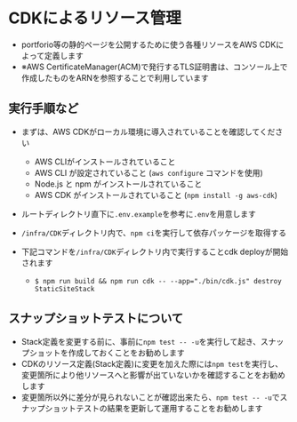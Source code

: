 # CDKによるリソース管理
- portforio等の静的ページを公開するために使う各種リソースをAWS CDKによって定義します
- ※AWS CertificateManager(ACM)で発行するTLS証明書は、コンソール上で作成したものをARNを参照することで利用しています

## 実行手順など
- まずは、AWS CDKがローカル環境に導入されていることを確認してください
  - AWS CLIがインストールされていること
  - AWS CLI が設定されていること (`aws configure` コマンドを使用)
  - Node.js と npm がインストールされていること
  - AWS CDK がインストールされていること (`npm install -g aws-cdk`)

- ルートディレクトリ直下に`.env.example`を参考に`.env`を用意します

- `/infra/CDK`ディレクトリ内で、`npm ci`を実行して依存パッケージを取得する
- 下記コマンドを`/infra/CDK`ディレクトリ内で実行することcdk deployが開始されます 
    - `$ npm run build && npm run cdk -- --app="./bin/cdk.js" destroy StaticSiteStack` 

## スナップショットテストについて
- Stack定義を変更する前に、事前に`npm test -- -u`を実行して起き、スナップショットを作成しておくことをお勧めします
- CDKのリソース定義(Stack定義)に変更を加えた際には`npm test`を実行し、変更箇所により他リソースへと影響が出ていないかを確認することをお勧めします
- 変更箇所以外に差分が見られないことが確認出来たら、`npm test -- -u`でスナップショットテストの結果を更新して運用することをお勧めします